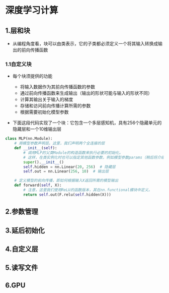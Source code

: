 # 深度学习计算

## 1.层和块

+ 从编程角度看，块可以由类表示，它的子类都必须定义一个将其输入转换成输出的前向传播函数

### 1.1自定义块

+ 每个块须提供的功能
  + 将输入数据作为其前向传播函数的参数
  + 通过前向传播函数来生成输出（输出的形状可能与输入的形状不同）
  + 计算其输出关于输入的梯度
  + 存储和访问前向传播计算所需的参数
  + 根据需要初始化模型参数

+ 下面这段代码实现了一个块：它包含一个多层感知机，具有256个隐藏单元的隐藏层和一个10维输出层

```python
class MLP(nn.Module):
    # 用模型参数声明层。这里，我们声明两个全连接的层
    def __init__(self):
        # 调用MLP的父类Module的构造函数来执行必要的初始化。
        # 这样，在类实例化时也可以指定其他函数参数，例如模型参数params（稍后将介绍）
        super().__init__()
        self.hidden = nn.Linear(20, 256)  # 隐藏层
        self.out = nn.Linear(256, 10)  # 输出层

    # 定义模型的前向传播，即如何根据输入X返回所需的模型输出
    def forward(self, X):
        # 注意，这里我们使用ReLU的函数版本，其在nn.functional模块中定义。
        return self.out(F.relu(self.hidden(X)))

```




## 2.参数管理




## 3.延后初始化




## 4.自定义层





## 5.读写文件



## 6.GPU













